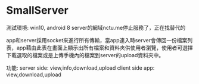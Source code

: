 # SmallServer

測試環境: win10, android 8
server的網域nctu.me停止服務了，正在找替代的

app和server採用socket來進行所有傳輸，當app連入時server會傳回一份檔案列表，app藉由此表在畫面上顯示出所有檔案和資料夾供使用者瀏覽，使用者可選擇下載選取的檔案或是上傳手機內的檔案到server的upload資料夾中。

功能:
server side: view,info,download,upload
client side app: view,download,upload
